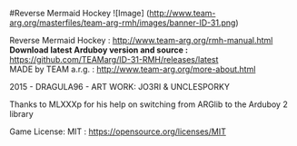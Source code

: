 #Reverse Mermaid Hockey
![Image]
(http://www.team-arg.org/masterfiles/team-arg-rmh/images/banner-ID-31.png)

Reverse Mermaid Hockey : http://www.team-arg.org/rmh-manual.html  
**Download latest Arduboy version and source :** https://github.com/TEAMarg/ID-31-RMH/releases/latest  
MADE by TEAM a.r.g. : http://www.team-arg.org/more-about.html

2015 - DRAGULA96 - ART WORK: JO3RI & UNCLESPORKY

Thanks to MLXXXp for his help on switching from ARGlib to the Arduboy 2 library

Game License: MIT : https://opensource.org/licenses/MIT
